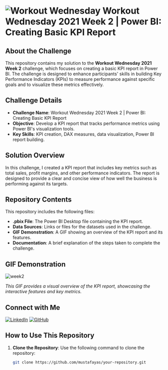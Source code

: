 # ![Workout Wednesday](https://workout-wednesday.com/wp-content/uploads/2019/12/wow2020_logo-120x40.png) Workout Wednesday 2021 Week 2 | Power BI: Creating Basic KPI Report

## About the Challenge
This repository contains my solution to the **Workout Wednesday 2021 Week 2** challenge, which focuses on creating a basic KPI report in Power BI. The challenge is designed to enhance participants' skills in building Key Performance Indicators (KPIs) to measure performance against specific goals and to visualize these metrics effectively.

## Challenge Details
- **Challenge Name**: Workout Wednesday 2021 Week 2 | Power BI: Creating Basic KPI Report
- **Objective**: Develop a KPI report that tracks performance metrics using Power BI's visualization tools.
- **Key Skills**: KPI creation, DAX measures, data visualization, Power BI report building.

## Solution Overview
In this challenge, I created a KPI report that includes key metrics such as total sales, profit margins, and other performance indicators. The report is designed to provide a clear and concise view of how well the business is performing against its targets.

## Repository Contents
This repository includes the following files:
- **.pbix File**: The Power BI Desktop file containing the KPI report.
- **Data Sources**: Links or files for the datasets used in the challenge.
- **GIF Demonstration**: A GIF showing an overview of the KPI report and its features.
- **Documentation**: A brief explanation of the steps taken to complete the challenge.

## GIF Demonstration
![week2](https://github.com/user-attachments/assets/fcb5249f-c736-4d40-b9b6-966a27e021ba)

*This GIF provides a visual overview of the KPI report, showcasing the interactive features and key metrics.*

## Connect with Me
[![LinkedIn](https://img.shields.io/badge/LinkedIn-0077B5?style=for-the-badge&logo=linkedin&logoColor=white)](https://www.linkedin.com/in/mustafa-yasin-gunduz/)
[![GitHub](https://img.shields.io/badge/GitHub-181717?style=for-the-badge&logo=github&logoColor=white)](https://github.com/mustafayas)

## How to Use This Repository
1. **Clone the Repository**: Use the following command to clone the repository:
   ```bash
   git clone https://github.com/mustafayas/your-repository.git

